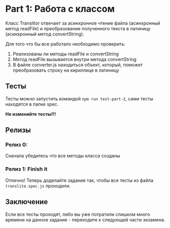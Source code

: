 # Part 1: Работа с классом

Класс Translitor отвечает за асинхронное чтение файла (асинхронный метод readFile) и преобразование полученного текста в латиницу (асинхронный метод convertString).

Для того что бы все работало необходимо проверить:

1) Реализованы ли методы readFile и convertString
2) Метод readFile вызывается внутри метода convertString
3) В файле converter.js находиться объект, который, поможет преобразовать строку на кириллице в латиницу
 

## Тесты

Тесты можно запустить командой `npm run test-part-2`, сами тесты находятся в папке spec.

**Не изменяйте тесты!!!**

## Релизы
### Релиз 0: 

Сначала убедитесь что все методы класса созданы

### Релиз 1:  Finish it

Отлично! Теперь доделайте задание так, чтобы все тесты из файла 
`translite.spec.js` проходили.

## Заключение

Если все тесты проходят, либо вы уже потратили слишком много времени на 
данное задание - переходите к следующей части экзамена.